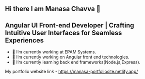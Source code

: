 ## Hi there I am Manasa Chavva 👋

## Angular UI Front-end Developer | Crafting Intuitive User Interfaces for Seamless Experiences

<ul>
   <li>🔭 I’m currently working at EPAM Systems. </li>
   <li>🔭 I’m currently working on Angular front end technologies.</li>
   <li>🌱 I’m currently learning back end frameworks(Node.js,Express).</li>
</ul>


 My portfolio website link - https://manasa-portfoliosite.netlify.app/
 

<!--
**manasachavva88/manasachavva88** is a ✨ _special_ ✨ repository because its `README.md` (this file) appears on your GitHub profile.

Here are some ideas to get you started:

- 🔭 I’m currently working on ...
- 🌱 I’m currently learning ...
- 👯 I’m looking to collaborate on ...
- 🤔 I’m looking for help with ...
- 💬 Ask me about ...
- 📫 How to reach me: ...
- 😄 Pronouns: ...
- ⚡ Fun fact: ...
-->
